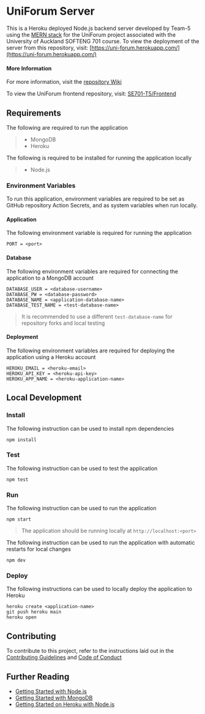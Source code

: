# UniForum Server

This is a Heroku deployed Node.js backend server developed by Team-5 using the [MERN stack](https://www.digitalocean.com/community/tutorials/getting-started-with-the-mern-stack) for the UniForum project associated with the University of Auckland SOFTENG 701 course. To view the deployment of the server from this repository, visit: [https://uni-forum.herokuapp.com/](https://uni-forum.herokuapp.com/)

#### More Information

For more information, visit the [repository Wiki](https://github.com/SE701-T5/Backend/wiki)

To view the UniForum frontend repository, visit: [SE701-T5/Frontend](https://github.com/SE701-T5/Frontend)

## Requirements

The following are required to run the application

>* MongoDB
>* Heroku

The following is required to be installed for running the application locally

>* Node.js

### Environment Variables

To run this application, environment variables are required to be set as GitHub repository Action Secrets, and as system variables when run locally.

#### Application

The following environment variable is required for running the application
```
PORT = <port>
```

#### Database

The following environment variables are required for connecting the application to a MongoDB account
```
DATABASE_USER = <database-username>
DATABASE_PW = <database-password>
DATABASE_NAME = <application-database-name>
DATABASE_TEST_NAME = <test-database-name>
```

>It is recommended to use a different ```test-database-name``` for repository forks and local testing

#### Deployment

The following environment variables are required for deploying the application using a Heroku account
```
HEROKU_EMAIL = <heroku-email>
HEROKU_API_KEY = <heroku-api-key>
HEROKU_APP_NAME = <heroku-application-name>
```

## Local Development 

### Install

The following instruction can be used to install npm dependencies
```
npm install
```

### Test
The following instruction can be used to test the application
```
npm test
```

### Run

The following instruction can be used to run the application
```
npm start
```

>The application should be running locally at ```http://localhost:<port>```

The following instruction can be used to run the application with automatic restarts for local changes
```
npm dev
```

### Deploy

The following instructions can be used to locally deploy the application to Heroku
```
heroku create <application-name>
git push heroku main
heroku open
```

## Contributing

To contribute to this project, refer to the instructions laid out in the [Contributing Guidelines](https://github.com/SE701-T5/Backend/blob/main/.github/CONTRIBUTING.md) and [Code of Conduct](https://github.com/SE701-T5/Backend/blob/main/.github/CODE_OF_CONDUCT.md) 

## Further Reading

* [Getting Started with Node.js](https://nodejs.org/en/docs/guides/getting-started-guide/)
* [Getting Started with MongoDB](https://www.mongodb.com/basics/get-started)
* [Getting Started on Heroku with Node.js](https://devcenter.heroku.com/articles/getting-started-with-nodejs)
